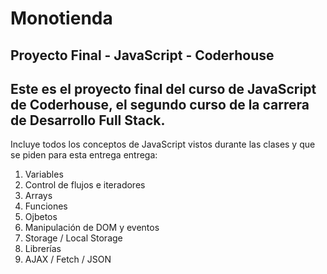 # Monotienda
## Proyecto Final - JavaScript - Coderhouse

Este es el proyecto final del curso de JavaScript de Coderhouse, el segundo curso de la carrera de Desarrollo Full Stack.
---
Incluye todos los conceptos de JavaScript vistos durante las clases y que se piden para esta entrega entrega:
1. Variables
2. Control de flujos e iteradores
3. Arrays
4. Funciones
5. Ojbetos
6. Manipulación de DOM y eventos
7. Storage / Local Storage
8. Librerías
9. AJAX / Fetch / JSON